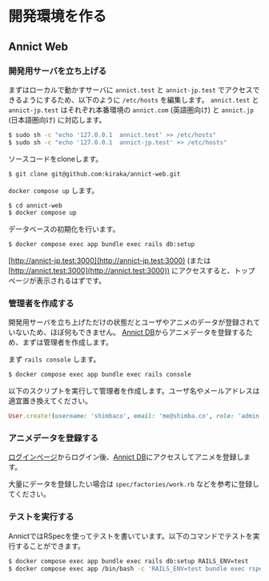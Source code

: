 # 開発環境を作る

## Annict Web

### 開発用サーバを立ち上げる

まずはローカルで動かすサーバに `annict.test` と `annict-jp.test` でアクセスできるようにするため、以下のように `/etc/hosts` を編集します。
`annict.test` と `annict-jp.test` はそれぞれ本番環境の `annict.com` (英語圏向け) と `annict.jp` (日本語圏向け) に対応します。

```sh
$ sudo sh -c "echo '127.0.0.1  annict.test' >> /etc/hosts"
$ sudo sh -c "echo '127.0.0.1  annict-jp.test' >> /etc/hosts"
```

ソースコードをcloneします。

```sh
$ git clone git@github.com:kiraka/annict-web.git
```

`docker compose up` します。

```sh
$ cd annict-web
$ docker compose up
```

データベースの初期化を行います。

```sh
$ docker compose exec app bundle exec rails db:setup
```

[http://annict-jp.test:3000](http://annict-jp.test:3000) (または [http://annict.test:3000](http://annict.test:3000)) にアクセスすると、トップページが表示されるはずです。

### 管理者を作成する

開発用サーバを立ち上げただけの状態だとユーザやアニメのデータが登録されていないため、ほぼ何もできません。
[Annict DB](http://annict-jp.test:3000/db)からアニメデータを登録するため、まずは管理者を作成します。

まず `rails console` します。

```sh
$ docker compose exec app bundle exec rails console
```

以下のスクリプトを実行して管理者を作成します。ユーザ名やメールアドレスは適宜置き換えてください。

```rb
User.create!(username: 'shimbaco', email: 'me@shimba.co', role: 'admin', time_zone: 'Asia/Tokyo', locale: 'ja')
```

### アニメデータを登録する

[ログインページ](http://annict-jp.test:3000/sign_in)からログイン後、[Annict DB](http://annict-jp.test:3000/db)にアクセスしてアニメを登録します。

大量にデータを登録したい場合は `spec/factories/work.rb` などを参考に登録してください。

### テストを実行する

AnnictではRSpecを使ってテストを書いています。以下のコマンドでテストを実行することができます。

```sh
$ docker compose exec app bundle exec rails db:setup RAILS_ENV=test
$ docker compose exec app /bin/bash -c 'RAILS_ENV=test bundle exec rspec'
```
